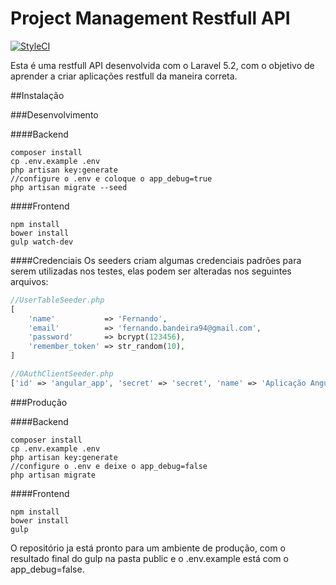# Project Management Restfull API
[![StyleCI](https://styleci.io/repos/58147256/shield)](https://styleci.io/repos/58147256)

Esta é uma restfull API desenvolvida com o Laravel 5.2, com o objetivo de aprender a criar aplicações restfull da maneira correta.

##Instalação

###Desenvolvimento

####Backend
```
composer install
cp .env.example .env
php artisan key:generate
//configure o .env e coloque o app_debug=true
php artisan migrate --seed
```

####Frontend
```
npm install
bower install
gulp watch-dev
```

####Credenciais
Os seeders criam algumas credenciais padrões para serem utilizadas nos testes, elas podem ser alteradas nos seguintes arquivos:
```php
//UserTableSeeder.php
[
    'name'           => 'Fernando',
    'email'          => 'fernando.bandeira94@gmail.com',
    'password'       => bcrypt(123456),
    'remember_token' => str_random(10),
]

//OAuthClientSeeder.php
['id' => 'angular_app', 'secret' => 'secret', 'name' => 'Aplicação AngularJS']
```

###Produção

####Backend
```
composer install
cp .env.example .env
php artisan key:generate
//configure o .env e deixe o app_debug=false
php artisan migrate
```

####Frontend
```
npm install
bower install
gulp
```

O repositório ja está pronto para um ambiente de produção, com o resultado final do gulp na pasta public e o .env.example está com o app_debug=false.
